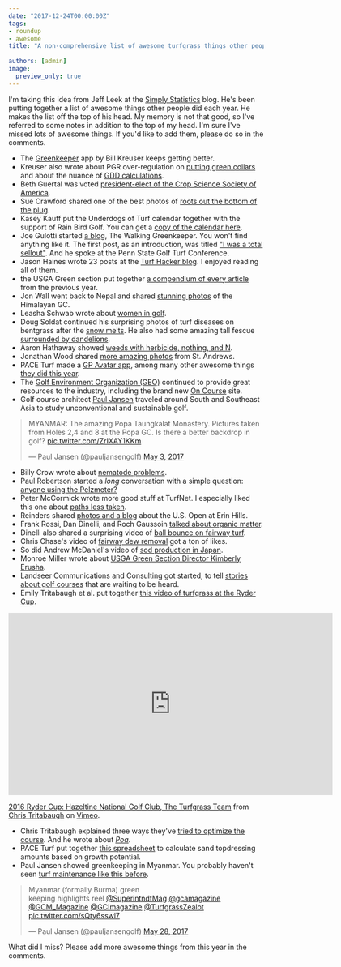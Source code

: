 ```yaml
---
date: "2017-12-24T00:00:00Z"
tags:
- roundup
- awesome
title: "A non-comprehensive list of awesome turfgrass things other people did in 2017"
  
authors: [admin]
image:
  preview_only: true
---
```


I'm taking this idea from Jeff Leek at the [Simply Statistics](https://simplystatistics.org/2017/12/20/a-non-comprehensive-list-of-awesome-things-other-people-did-in-2017/) blog. He's been putting together a list of awesome things other people did each year. He makes the list off the top of his head. My memory is not that good, so I've referred to some notes in addition to the top of my head. I'm sure I've missed lots of awesome things. If you'd like to add them, please do so in the comments.

* The [Greenkeeper](http://greenkeeperapp.com/marketing/) app by Bill Kreuser keeps getting better.
* Kreuser also wrote about PGR over-regulation on [putting green collars](https://turf.unl.edu/turfinfo/5_4_PGR_Collars.pdf) and about the nuance of [GDD calculations](https://turf.unl.edu/turfinfo/9-28_GDD_Calcs.pdf).
* Beth Guertal was voted [president-elect of the Crop Science Society of America](http://ocm.auburn.edu/newsroom/news_articles/2017/05/guertal-president-elect-of-crop-science-society-of-america.htm).
* Sue Crawford shared one of the best photos of [roots out the bottom of the plug](https://twitter.com/eastcoastsue1/status/869182841048977410).
* Kasey Kauff put the Underdogs of Turf calendar together with the support of Rain Bird Golf. You can get a [copy of the calendar here](https://twitter.com/RainBirdGolf/status/942842583780179968).
* Joe Gulotti started [a blog](http://www.thewalkinggreenkeeper.com/), The Walking Greenkeeper. You won't find anything like it. The first post, as an introduction, was titled ["I was a total sellout"](http://www.thewalkinggreenkeeper.com/2017/03/i-was-total-sellout.html). And he spoke at the Penn State Golf Turf Conference. 
* Jason Haines wrote 23 posts at the [Turf Hacker blog](http://www.turfhacker.com/). I enjoyed reading all of them.
* the USGA Green section put together [a compendium of every article](https://cloud.3dissue.com/73035/73358/177943/2017Compendium/index.html) from the previous year.
* Jon Wall went back to Nepal and shared [stunning photos](https://twitter.com/DirtyBulk/status/824231111899254784) of the Himalayan GC.
* Leasha Schwab wrote about [women in golf](http://www.golfcourseindustry.com/article/women-in-turf-superintendent/).
* Doug Soldat continued his surprising photos of turf diseases on bentgrass after the [snow melts](https://twitter.com/djsoldat/status/833702016652365824). He also had some amazing tall fescue [surrounded by dandelions](https://twitter.com/djsoldat/status/864137586503299075).
* Aaron Hathaway showed [weeds with herbicide, nothing, and N](https://twitter.com/Turficidal/status/885163342150721536).
* Jonathan Wood shared [more amazing photos](https://twitter.com/jonwood1978/status/845848598893998080) from St. Andrews.
* PACE Turf made a [GP Avatar app](https://paceturf.shinyapps.io/GPAvatar/), among many other awesome things [they did this year](https://www.paceturf.org/).
* The [Golf Environment Organization (GEO)](https://www.golfenvironment.org/) continued to provide great resources to the industry, including the brand new [On Course](https://getoncourse.golf/) site.
* Golf course architect [Paul Jansen](https://twitter.com/pauljansengolf/status/859888599063343104) traveled around South and Southeast Asia to study unconventional and sustainable golf.

<blockquote class="twitter-tweet" data-lang="en"><p lang="en" dir="ltr">MYANMAR: The amazing Popa Taungkalat Monastery. Pictures taken from Holes 2,4 and 8 at the Popa GC. Is there a better backdrop in golf? <a href="https://t.co/ZrIXAY1KKm">pic.twitter.com/ZrIXAY1KKm</a></p>&mdash; Paul Jansen (@pauljansengolf) <a href="https://twitter.com/pauljansengolf/status/859888599063343104?ref_src=twsrc%5Etfw">May 3, 2017</a></blockquote>
<script async src="https://platform.twitter.com/widgets.js" charset="utf-8"></script>

* Billy Crow wrote about [nematode problems](http://gsrpdf.lib.msu.edu/ticpdf.py?file=/article/crow-nematodes-5-5-17.pdf).
* Paul Robertson started a *long* conversation with a simple question: [anyone using the Pelzmeter?](https://twitter.com/robogcs/status/878599481243062272)
* Peter McCormick wrote more good stuff at TurfNet. I especially liked this one about [paths less taken](http://www.turfnet.com/blog/14/entry-1380-mid-winter-jolts-of-energy-and-paths-less-taken/).
* Reinders shared [photos and a blog](https://blog.reinders.com/major-operation-2017-u-s-open-erin-hills/?utm_content=buffera09c5&utm_medium=social&utm_source=twitter.com&utm_campaign=buffer) about the U.S. Open at Erin Hills.
* Frank Rossi, Dan Dinelli, and Roch Gaussoin [talked about organic matter](http://www.turfnet.com/blog/4/entry-1422-dan-dinelli-and-dr-roch-gaussoin-role-and-management-of-organic-matter/).
* Dinelli also shared a surprising video of [ball bounce on fairway turf](https://www.youtube.com/watch?v=r1LV77z_Ziw&feature=youtu.be).
* Chris Chase's video of [fairway dew removal](https://twitter.com/HKChase/status/931817319189291008) got a ton of likes.
* So did Andrew McDaniel's video of [sod production in Japan](https://twitter.com/drumcturf/status/910046241387507712).
* Monroe Miller wrote about [USGA Green Section Director Kimberly Erusha](http://www.golfcourseindustry.com/article/monroe-miller-kim-erusha/). 
* Landseer Communications and Consulting got started, to tell [stories about golf courses](https://twitter.com/LandseerCC) that are waiting to be heard.
* Emily Tritabaugh et al. put together [this video of turfgrass at the Ryder Cup](https://vimeo.com/205063389).

<iframe src="https://player.vimeo.com/video/205063389" width="640" height="360" frameborder="0" webkitallowfullscreen mozallowfullscreen allowfullscreen></iframe>
<p><a href="https://vimeo.com/205063389">2016 Ryder Cup: Hazeltine National Golf Club, The Turfgrass Team</a> from <a href="https://vimeo.com/user29813088">Chris Tritabaugh</a> on <a href="https://vimeo.com">Vimeo</a>.</p>

* Chris Tritabaugh explained three ways they've [tried to optimize the course](http://www.hazeltinenational.com/turf-blog/optimize). And he wrote about [*Poa*](https://www.hazeltinenational.com/turf-blog/poa).
* PACE Turf put together [this spreadsheet](https://www.paceturf.org/PTRI/Documents/Sand_GP_1.xls) to calculate sand topdressing amounts based on growth potential.
* Paul Jansen showed greenkeeping in Myanmar. You probably haven't seen [turf maintenance like this before](https://twitter.com/pauljansengolf/status/868827468651692036).

<blockquote class="twitter-video" data-lang="en"><p lang="en" dir="ltr">Myanmar (formally Burma) green<br>keeping highlights reel <a href="https://twitter.com/SuperintndtMag?ref_src=twsrc%5Etfw">@SuperintndtMag</a> <a href="https://twitter.com/gcamagazine?ref_src=twsrc%5Etfw">@gcamagazine</a> <a href="https://twitter.com/GCM_Magazine?ref_src=twsrc%5Etfw">@GCM_Magazine</a> <a href="https://twitter.com/GCImagazine?ref_src=twsrc%5Etfw">@GCImagazine</a> <a href="https://twitter.com/TurfgrassZealot?ref_src=twsrc%5Etfw">@TurfgrassZealot</a> <a href="https://t.co/sQty6sswl7">pic.twitter.com/sQty6sswl7</a></p>&mdash; Paul Jansen (@pauljansengolf) <a href="https://twitter.com/pauljansengolf/status/868827468651692036?ref_src=twsrc%5Etfw">May 28, 2017</a></blockquote>
<script async src="https://platform.twitter.com/widgets.js" charset="utf-8"></script>


What did I miss? Please add more awesome things from this year in the comments.

